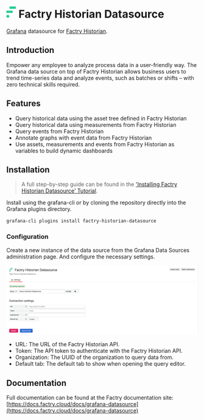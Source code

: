 # <img src="https://github.com/factrylabs/factry-historian-datasource/blob/0fd287221ba1e57c87fbdfd5d570e6537296c8c6/src/img/logo.svg" alt="Factry Historian Logo" height="30"> Factry Historian Datasource

[Grafana](https://grafana.com) datasource for [Factry Historian](https://factry.io).

## Introduction

Empower any employee to analyze process data in a user-friendly way. The Grafana data source on top of Factry Historian allows business users to trend time-series data and analyze events, such as batches or shifts – with zero technical skills required.

## Features

- Query historical data using the asset tree defined in Factry Historian
- Query historical data using measurements from Factry Historian
- Query events from Factry Historian
- Annotate graphs with event data from Factry Historian
- Use assets, measurements and events from Factry Historian as variables to build dynamic dashboards

## Installation

> A full step-by-step guide can be found in the ['Installing Factry Historian Datasource' Tutorial](https://docs.factry.cloud/docs/historian/latest/13_tutorials/installing-factry-historian-datasource/#adding-a-connection).

Install using the grafana-cli or by cloning the repository directly into the Grafana plugins directory.

```bash
grafana-cli plugins install factry-historian-datasource
```

### Configuration

Create a new instance of the data source from the Grafana Data Sources administration page. And configure the necessary settings.

![Datasource_configuration](https://github.com/factrylabs/factry-historian-datasource/blob/9d0467d5232e70957e01b265941a8c3ea2723958/src/img/datasource_configuration.png)

- URL: The URL of the Factry Historian API.
- Token: The API token to authenticate with the Factry Historian API.
- Organization: The UUID of the organization to query data from.
- Default tab: The default tab to show when opening the query editor.

## Documentation

Full documentation can be found at the Factry documentation site: [https://docs.factry.cloud/docs/grafana-datasource](https://docs.factry.cloud/docs/grafana-datasource)
